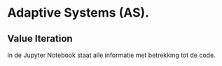 # Adaptive Systems (AS).
## Value Iteration


In de Jupyter Notebook staat alle informatie met betrekking tot de code. 